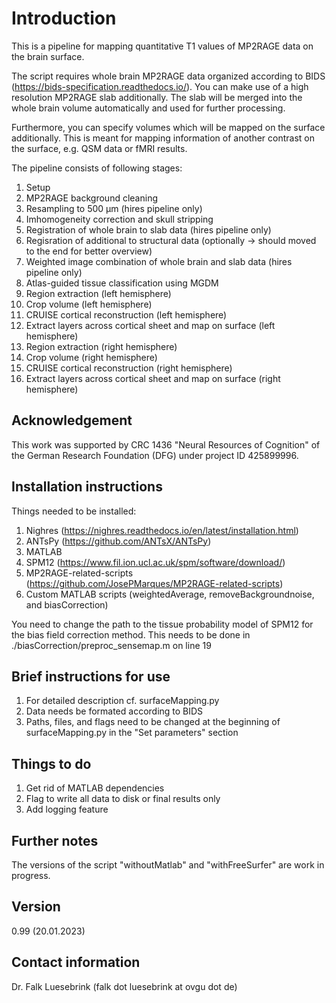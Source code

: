 # Introduction
This is a pipeline for mapping quantitative T1 values of MP2RAGE data on the brain surface.

The script requires whole brain MP2RAGE data organized according to BIDS (https://bids-specification.readthedocs.io/). You can make use of a high resolution MP2RAGE slab additionally. The slab will be merged into the whole brain volume automatically and used for further processing. 

Furthermore, you can specify volumes which will be mapped on the surface additionally. This is meant for mapping information of another contrast on the surface, e.g. QSM data or fMRI results.

The pipeline consists of following stages:
01. Setup
02. MP2RAGE background cleaning
03. Resampling to 500 µm (hires pipeline only)
04. Imhomogeneity correction and skull stripping
05. Registration of whole brain to slab data (hires pipeline only)
06. Regisration of additional to structural data (optionally -> should moved to the end for better overview)
07. Weighted image combination of whole brain and slab data (hires pipeline only)
08. Atlas-guided tissue classification using MGDM
09. Region extraction (left hemisphere) 
10. Crop volume (left hemisphere)
11. CRUISE cortical reconstruction (left hemisphere)
12. Extract layers across cortical sheet and map on surface (left hemisphere)
13. Region extraction (right hemisphere)
14. Crop volume (right hemisphere)
15. CRUISE cortical reconstruction (right hemisphere)
16. Extract layers across cortical sheet and map on surface (right hemisphere)

## Acknowledgement
This work was supported by CRC 1436 "Neural Resources of Cognition" of the German Research Foundation (DFG) under project ID 425899996.

## Installation instructions
Things needed to be installed:
1. Nighres (https://nighres.readthedocs.io/en/latest/installation.html)
2. ANTsPy (https://github.com/ANTsX/ANTsPy)
3. MATLAB
4. SPM12 (https://www.fil.ion.ucl.ac.uk/spm/software/download/)
5. MP2RAGE-related-scripts (https://github.com/JosePMarques/MP2RAGE-related-scripts)
6. Custom MATLAB scripts (weightedAverage, removeBackgroundnoise, and biasCorrection)

You need to change the path to the tissue probability model of SPM12 for the bias
field correction method. This needs to be done in ./biasCorrection/preproc_sensemap.m on line 19

## Brief instructions for use
1. For detailed description cf. surfaceMapping.py
2. Data needs be formated according to BIDS
3. Paths, files, and flags need to be changed at the beginning of surfaceMapping.py in the "Set parameters" section

## Things to do
1. Get rid of MATLAB dependencies
2. Flag to write all data to disk or final results only
3. Add logging feature

## Further notes
The versions of the script "withoutMatlab" and "withFreeSurfer" are work in progress.

## Version
0.99 (20.01.2023)

## Contact information
Dr. Falk Luesebrink
(falk dot luesebrink at ovgu dot de)
